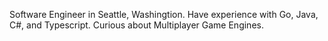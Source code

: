 Software Engineer in Seattle, Washingtion. Have experience with Go, Java, C#, and Typescript. Curious about Multiplayer Game Engines. 
